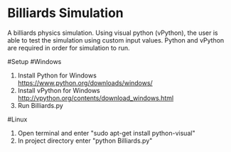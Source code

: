 # Billiards Simulation
A billiards physics simulation. Using visual python (vPython), the user is able to test the simulation using custom input values. Python and vPython are required in order for simulation to run.

#Setup
#Windows
1. Install Python for Windows
https://www.python.org/downloads/windows/
2. Install vPython for Windows
http://vpython.org/contents/download_windows.html
3. Run Billiards.py

#Linux
1. Open terminal and enter "sudo apt-get install python-visual"
2. In project directory enter "python Billiards.py"